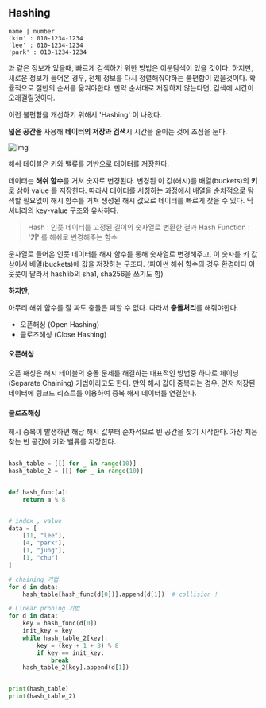 ## Hashing 



```
name | number
'kim' : 010-1234-1234
'lee' : 010-1234-1234
'park' : 010-1234-1234
```

과 같은 정보가 있을때, 빠르게 검색하기 위한 방법은 이분탐색이 있을 것이다. 하지만, 새로운 정보가 들어온 경우, 전체 정보를 다시 정렬해줘야하는 불편함이 있을것이다. 확률적으로 절반의 순서를 옮겨야한다. 만약 순서대로 저장하지 않는다면, 검색에 시간이 오래걸릴것이다. 

이런 불편함을 개선하기 위해서 'Hashing' 이 나왔다. 

**넓은 공간을** 사용해 **데이터의 저장과 검색**시 시간을 줄이는 것에 초점을 둔다. 

![img](https://upload.wikimedia.org/wikipedia/commons/thumb/5/58/Hash_table_4_1_1_0_0_1_0_LL.svg/240px-Hash_table_4_1_1_0_0_1_0_LL.svg.png)



해쉬 테이블은 키와 밸류를 기반으로 데이터를 저장한다. 

데이터는 **해쉬 함수**를 거쳐 숫자로 변경된다. 변경된 이 값(해시)를 배열(buckets)의 **키**로 삼아 value 를 저장한다. 따라서 데이터를 서칭하는 과정에서 배열을 순차적으로 탐색할 필요없이 해시 함수를 거쳐 생성된 해시 값으로 데이터를 빠르게 찾을 수 있다. 딕셔너리의 key-value 구조와 유사하다.

> Hash : 인풋 데이터를 고정된 길이의 숫자열로 변환한 결과
> Hash Function : **'키'** 를 해쉬로 변경해주는 함수 

문자열로 들어온 인풋 데이터를 해시 함수를 통해 숫자열로 변경해주고, 이 숫자를 키 값 삼아서 배열(buckets)에 값을 저장하는 구조다. 
(파이썬 해쉬 함수의 경우 환경마다 아웃풋이 달라서 hashlib의 sha1, sha256을 쓰기도 함)



**하지만,**

아무리 해쉬 함수를 잘 짜도 충돌은 피할 수 없다.
따라서 **충돌처리**를 해줘야한다. 

- 오픈해싱 (Open Hashing)
- 클로즈해싱 (Close Hashing)



#### 오픈해싱 

오픈 해싱은 해시 테이블의 충돌 문제를 해결하는 대표적인 방법중 하나로 체이닝(Separate Chaining) 기법이라고도 한다. 
만약 해시 값이 중복되는 경우, 먼저 저장된 데이터에 링크드 리스트를 이용하여 중복 해시 데이터를 연결한다.

#### 클로즈해싱

해시 중복이 발생하면 해당 해시 값부터 순차적으로 빈 공간을 찾기 시작한다. 가장 처음 찾는 빈 공간에 키와 밸류를 저장한다. 


```python

hash_table = [[] for _ in range(10)]
hash_table_2 = [[] for _ in range(10)]


def hash_func(a):
    return a % 8


# index , value
data = [
    [11, "lee"],
    [4, "park"],
    [1, "jung"],
    [1, "chu"]
]

# chaining 기법
for d in data:
    hash_table[hash_func(d[0])].append(d[1])  # collision !

# Linear probing 기법
for d in data:
    key = hash_func(d[0])
    init_key = key
    while hash_table_2[key]:
        key = (key + 1 + 8) % 8
        if key == init_key:
            break
    hash_table_2[key].append(d[1])


print(hash_table)
print(hash_table_2)

